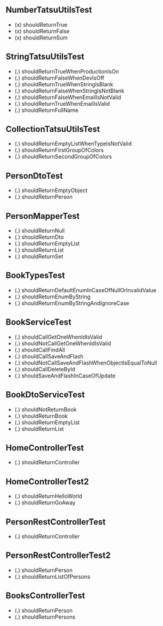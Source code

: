 ## NumberTatsuUtilsTest
- (x) shouldReturnTrue
- (x) shouldReturnFalse
- (x) shouldReturnSum

## StringTatsuUtilsTest
- (.) shouldReturnTrueWhenProductionIsOn
- (.) shouldReturnFalseWhenDevIsOff
- (.) shouldReturnTrueWhenStringIsBlank
- (.) shouldReturnFalseWhenStringIsNotBlank
- (.) shouldReturnFalseWhenEmailIsNotValid
- (.) shouldReturnTrueWhenEmailIsValid
- (.) shouldReturnFullName

## CollectionTatsuUtilsTest
- (.) shouldReturnEmptyListWhenTypeIsNotValid
- (.) shouldReturnFirstGroupOfColors
- (.) shouldReturnSecondGroupOfColors

## PersonDtoTest
- (.) shouldReturnEmptyObject
- (.) shouldReturnPerson

## PersonMapperTest
- (.) shouldReturnNull
- (.) shouldReturnDto
- (.) shouldReturnEmptyList
- (.) shouldReturnList
- (.) shouldReturnSet

## BookTypesTest
- (.) shouldReturnDefaultEnumInCaseOfNullOrInvalidValue
- (.) shouldReturnEnumByString
- (.) shouldReturnEnumByStringAndIgnoreCase

## BookServiceTest
- (.) shouldCallGetOneWhenIdIsValid
- (.) shouldNotCallGetOneWhenIdIsValid
- (.) shouldCallFindAll
- (.) shouldCallSaveAndFlash
- (.) shouldNotCallSaveAndFlashWhenObjectIsEqualToNull
- (.) shouldCallDeleteById
- (.) shouldSaveAndFlashInCaseOfUpdate

## BookDtoServiceTest
- (.) shouldNotReturnBook
- (.) shouldReturnBook
- (.) shouldReturnEmptyList
- (.) shouldReturnList

## HomeControllerTest
- (.) shouldReturnController

## HomeControllerTest2
- (.) shouldReturnHelloWorld
- (.) shouldReturnGoAway

## PersonRestControllerTest
- (.) shouldReturnController

## PersonRestControllerTest2
- (.) shouldReturnPerson
- (.) shouldReturnListOfPersons

## BooksControllerTest
- (.) shouldReturnPerson
- (.) shouldReturnPersons
